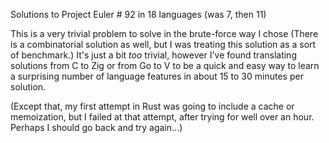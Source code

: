 Solutions to Project Euler # 92 in 18 languages (was 7, then 11)

This is a very trivial problem to solve in the brute-force way I chose 
(There is a combinatorial solution as well, but I was treating 
this solution as a sort of benchmark.) It's just a bit *too* trivial,
however I've found translating solutions from C to Zig or from Go to V
to be a quick and easy way to learn a surprising number of language
features in about 15 to 30 minutes per solution.

(Except that, my first attempt in Rust was going to include a cache
or memoization, but I failed at that attempt, after trying for well
over an hour. Perhaps I should go back and try again...)
